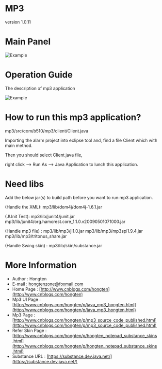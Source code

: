 # MP3 

version 1.0.11

# Main Panel

![Example](https://github.com/Hongten/mp3/blob/master/image/main_panel.png)

# Operation Guide

The description of mp3 application 

![Example](https://github.com/Hongten/mp3/blob/master/image/operation_guide.png)

# How to run this mp3 application?

  mp3/src/com/b510/mp3/client/Client.java
    
  Importing the alarm project into eclipse tool and, find a file Client which with main method.
  
  Then you should select Client.java file, 
  
  right click --> Run As --> Java Application to lunch this application.


# Need libs

  Add the below jar(s) to build path before you want to run mp3 application.
	
  (Handle the XML):
  mp3/lib/dom4j/dom4j-1.6.1.jar                           
    
  (JUnit Test):
  mp3/lib/junit4/junit.jar
  mp3/lib/junit4/org.hamcrest.core_1.1.0.v20090501071000.jar  
	
  (Handle mp3 file) : 
  mp3/lib/mp3/jl1.0.jar
  mp3/lib/mp3/mp3spi1.9.4.jar
  mp3/lib/mp3/tritonus_share.jar 
  
  (Handle Swing skin) : 
  mp3/lib/skin/substance.jar                              


# More Information

* Author            : Hongten
* E-mail            : [hongtenzone@foxmail.com](mailto:hongtenzone@foxmail.com)
* Home Page         : [http://www.cnblogs.com/hongten](http://www.cnblogs.com/hongten)
* Mp3 UI Page       : [http://www.cnblogs.com/hongten/p/java_mp3_hongten.html](http://www.cnblogs.com/hongten/p/java_mp3_hongten.html)
* Mp3 Page          : [http://www.cnblogs.com/hongten/p/mp3_source_code_published.html](http://www.cnblogs.com/hongten/p/mp3_source_code_published.html)
* Refer Skin Page   : [http://www.cnblogs.com/hongten/p/hongten_notepad_substance_skins.html](http://www.cnblogs.com/hongten/p/hongten_notepad_substance_skins.html)
* Substance URL     : [https://substance.dev.java.net/](https://substance.dev.java.net/)
  